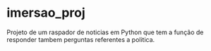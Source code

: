 # imersao_proj
Projeto de um raspador de noticias em Python que tem a função de responder tambem perguntas referentes a politica.
